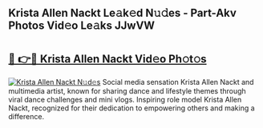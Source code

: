 ## Krista Allen Nackt Le𝚊k𝚎d N𝚞𝚍es - Part-Akv Photos Vid𝚎o Le𝚊ks JJwVW

# <h2><a href="http://fb9isas.evod.top/?m=Krista+Allen+Nackt">🔗 👉🔴 Krista Allen Nackt Vid𝚎o Ph𝚘t𝚘s</a></h2>

[![Krista Allen Nackt N𝚞d𝚎s](https://i.imgur.com/8V9OHl7.gif)](http://fb9isas.evod.top/?m=Krista+Allen+Nackt)
Social media sensation Krista Allen Nackt and multimedia artist, known for sharing dance and lifestyle themes through viral dance challenges and mini vlogs. Inspiring role model Krista Allen Nackt, recognized for their dedication to empowering others and making a difference. 
